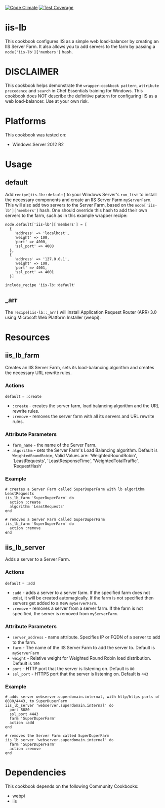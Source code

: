[![Code Climate](https://codeclimate.com/github/binamov/iis-lb/badges/gpa.svg)](https://codeclimate.com/github/binamov/iis-lb) [![Test Coverage](https://codeclimate.com/github/binamov/iis-lb/badges/coverage.svg)](https://codeclimate.com/github/binamov/iis-lb/coverage)

# iis-lb

This cookbook configures IIS as a simple web load-balancer by creating an IIS Server Farm. It also allows you to add servers to the farm by passing a `node['iis-lb']['members']` hash.

# DISCLAIMER

This cookbook helps demonstrate the `wrapper-cookbook pattern`, `attribute precedence` and `search` in Chef Essentials training for Windows. This cookbook does NOT describe the definitive pattern for configuring IIS as a web load-balancer. Use at your own risk.

# Platforms

This cookbook was tested on:

- Windows Server 2012 R2

# Usage

## default

Add ` recipe[iis-lb::default] ` to your Windows Server's `run_list` to install the necessary components and create an IIS Server Farm `myServerFarm`. This will also add two servers to the Server Farm, based on the `node['iis-lb']['members']` hash. One should override this hash to add their own servers to the farm, such as in this example wrapper recipe:

```
node.default['iis-lb']['members'] = [
  {
    'address' => 'localhost',
    'weight' => 100,
    'port' => 4000,
    'ssl_port' => 4000
  },
  {
    'address' => '127.0.0.1',
    'weight' => 100,
    'port' => 4001,
    'ssl_port' => 4001
  }]

include_recipe 'iis-lb::default'
```

## _arr
The ` recipe[iis-lb::_arr] ` will install Application Request Router (ARR) 3.0 using Microsoft Web Platform Installer (webpi).

# Resources

## iis_lb_farm

Creates an IIS Server Farm, sets its load-balancing algorithm and creates the necessary URL rewrite rules.

### Actions
`default` = `:create`

- `:create` - creates the server farm, load balancing algorithm and the URL rewrite rules.
- `:remove` - removes the server farm with all its servers and URL rewrite rules.

### Attribute Parameters

- `farm_name` - the name of the Server Farm.
- `algorithm` - sets the Server Farm's Load Balancing algorithm. Default is `WeightedRoundRobin`, Valid Values are: 'WeightedRoundRobin', 'LeastRequests', 'LeastResponseTime', 'WeightedTotalTraffic', 'RequestHash'

### Example

```
# creates a Server Farm called SuperDuperFarm with lb algorithm LeastRequests
iis_lb_farm 'SuperDuperFarm' do
  action :create
  algorithm 'LeastRequests'
end
```

```
# removes a Server Farm called SuperDuperFarm
iis_lb_farm 'SuperDuperFarm' do
  action :remove
end
```

## iis_lb_server

Adds a server to a Server Farm.

### Actions
`default` = `:add`

- `:add` - adds a server to a server farm. If the specified farm does not exist, it will be created automagically. If the farm is not specified then servers get added to a new `myServerFarm`.
- `:remove` - removes a server from a server farm. If the farm is not specified, the server is removed from `myServerFarm`.

### Attribute Parameters

- `server_address` - name attribute. Specifies IP or FQDN of a server to add to the farm.
- `farm` - The name of the IIS Server Farm to add the server to. Default is `myServerFarm`
- `weight` - Relative weight for Weighted Round Robin load distribution. Default is `100`
- `port` - HTTP port that the server is listening on. Default is `80`
- `ssl_port` - HTTPS port that the server is listening on. Default is `443`

### Example

```
# adds server webserver.superdomain.internal, with http/https ports of 8080/4443, to SuperDuperFarm
iis_lb_server 'webserver.superdomain.internal' do
  port 8080
  ssl_port 4443
  farm 'SuperDuperFarm'
  action :add
end
```

```
# removes the Server Farm called SuperDuperFarm
iis_lb_server 'webserver.superdomain.internal' do
  farm 'SuperDuperFarm'
  action :remove
end
```

# Dependencies

This cookbook depends on the following Community Cookbooks:

- webpi
- iis

